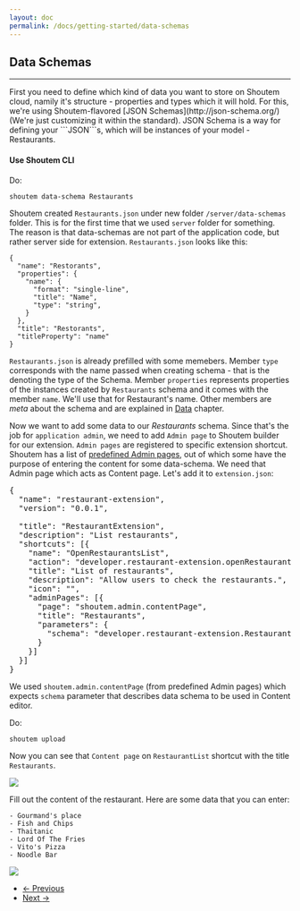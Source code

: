 ```yaml
---
layout: doc
permalink: /docs/getting-started/data-schemas
---
```


## Data Schemas
<hr />
First you need to define which kind of data you want to store on Shoutem cloud, namily it's structure - properties and types which it will hold. For this, we're using Shoutem-flavored [JSON Schemas](http://json-schema.org/) (We're just customizing it within the standard). JSON Schema is a way for defining your ```JSON```s, which will be instances of your model - Restaurants.

<br />

#### Use Shoutem CLI

Do:

```
shoutem data-schema Restaurants
```
Shoutem created `Restaurants.json` under new folder `/server/data-schemas` folder. This is for the first time that we used `server` folder for something. The reason is that data-schemas are not part of the application code, but rather server side for extension. `Restaurants.json` looks like this:

```
{
  "name": "Restorants",
  "properties": {
    "name": {
      "format": "single-line",
      "title": "Name",
      "type": "string",
    }
  },
  "title": "Restorants",
  "titleProperty": "name"
}
```

```Restaurants.json``` is already prefilled with some memebers. Member ```type``` corresponds with the name passed when creating schema - that is the denoting the type of the Schema. Member ```properties``` represents properties of the instances created by ```Restaurants``` schema and it comes with the member ```name```. We'll use that for Restaurant's name. Other members are _meta_ about the schema and are explained in [Data]() chapter.

Now we want to add some data to our _Restaurants_ schema. Since that's the job for `application admin`, we need to add `Admin page` to Shoutem builder for our extension. `Admin pages` are registered to specific extension shortcut. Shoutem has a list of [predefined Admin pages](TODO), out of which some have the purpose of entering the content for some data-schema. We need that Admin page which acts as Content page. Let's add it to `extension.json`:

<pre>
{
  "name": "restaurant-extension",
  "version": "0.0.1",

  "title": "RestaurantExtension",
  "description": "List restaurants",
  "shortcuts": [{
    "name": "OpenRestaurantsList",
    "action": "developer.restaurant-extension.openRestaurantsList",
    "title": "List of restaurants",
    "description": "Allow users to check the restaurants.",
    "icon": "",
<span class="newCode">    "adminPages": [{
      "page": "shoutem.admin.contentPage",
      "title": "Restaurants",
      "parameters": {
        "schema": "developer.restaurant-extension.Restaurants"
      }
    }]</span>
  }]
}
</pre> 

We used `shoutem.admin.contentPage` (from predefined Admin pages) which expects `schema` parameter that describes data schema to be used in Content editor.

Do:

```
shoutem upload
```

Now you can see that `Content page` on `RestaurantList` shortcut with the title `Restaurants`. 

<p class="image">
<img src='http://shoutem.github.io/img/getting-started/cms-restaurants-empty.png'/>
</p>

Fill out the content of the restaurant. Here are some data that you can enter:

```
- Gourmand's place
- Fish and Chips
- Thaitanic
- Lord Of The Fries
- Vito's Pizza
- Noodle Bar
```

<p class="image">
<img src='http://shoutem.github.io/img/getting-started/cms-restaurants-filled.png'/>
</p>

<nav>
  <ul class="pager">
    <li class="previous">
      <a href="http://shoutem.github.io/docs/getting-started/screen"><span aria-hidden="true">&larr;</span> Previous</a>
    </li>
    <li class="next">
      <a href="http://shoutem.github.io/docs/getting-started/loading-data">Next <span aria-hidden="true">&rarr;</span></a>
    </li>
  </ul>
</nav>